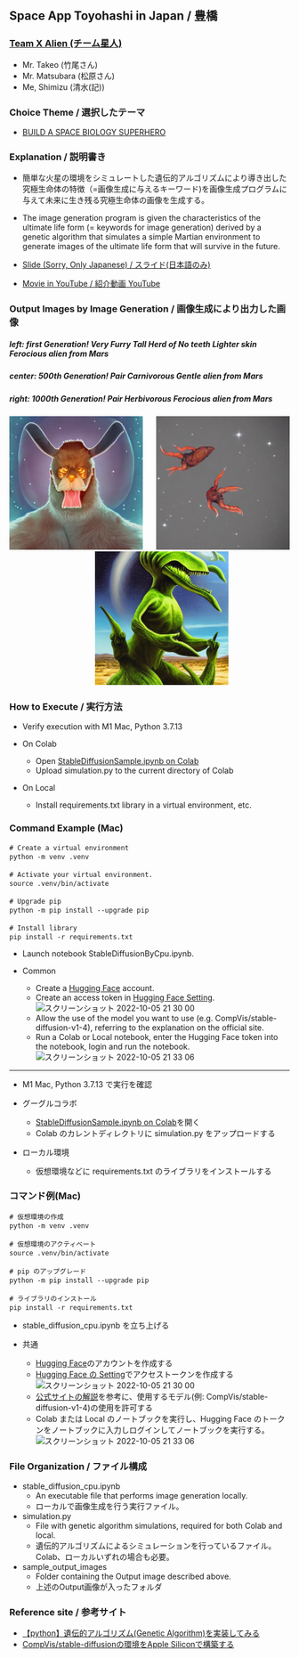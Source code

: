 ## Space App Toyohashi in Japan / 豊橋

### [Team X Alien (チーム星人)](https://2022.spaceappschallenge.org/challenges/2022-challenges/space-biology-superhero/teams/team-x-alien/project)

- Mr. Takeo (竹尾さん)
- Mr. Matsubara (松原さん)
- Me, Shimizu (清水(記))

### Choice Theme / 選択したテーマ

- [BUILD A SPACE BIOLOGY SUPERHERO](https://2022.spaceappschallenge.org/challenges/2022-challenges/space-biology-superhero/details)

### Explanation / 説明書き

- 簡単な火星の環境をシミュレートした遺伝的アルゴリズムにより導き出した究極生命体の特徴（=画像生成に与えるキーワード)を画像生成プログラムに与えて未来に生き残る究極生命体の画像を生成する。
- The image generation program is given the characteristics of the ultimate life form (= keywords for image generation) derived by a genetic algorithm that simulates a simple Martian environment to generate images of the ultimate life form that will survive in the future.

- [Slide (Sorry, Only Japanese) / スライド(日本語のみ)](https://docs.google.com/presentation/d/1Umq53JqME-GUJN6TgCDA7Fu1CcQhMJTG/edit#slide=id.g15d379b926a_3_0)

- [Movie in YouTube / 紹介動画 YouTube](https://www.youtube.com/watch?v=CmSESCkDMz4)

### Output Images by Image Generation / 画像生成により出力した画像

##### left: first Generation! Very Furry Tall Herd of No teeth Lighter skin Ferocious alien from Mars  
##### center: 500th Generation! Pair Carnivorous  Gentle alien from Mars  
##### right: 1000th Generation! Pair Herbivorous  Ferocious alien from Mars   

<div align="center">
<img src="./sample_output_images/first_generation.png" alt="エビフライトライアングル" title="サンプル"  style="width:240px;">&nbsp;&nbsp;&nbsp;&nbsp;&nbsp;
<img src="./sample_output_images/500th_generation.png" alt="エビフライトライアングル" title="サンプル"  style="width:240px;"/>&nbsp;&nbsp;&nbsp;&nbsp;&nbsp;&nbsp;&nbsp;&nbsp;&nbsp;&nbsp;
<img src="./sample_output_images/1000th_generation.png" alt="エビフライトライアングル" title="サンプル"  style="width:240px;"/>
</div>

### How to Execute / 実行方法

- Verify execution with M1 Mac, Python 3.7.13

- On Colab
  - Open [StableDiffusionSample.ipynb on Colab](https://colab.research.google.com/drive/1Uaqmq3ibMmEwepnn4OWHf2TVboUVa14O?usp=sharing)
  - Upload simulation.py to the current directory of Colab

- On Local
  - Install requirements.txt library in a virtual environment, etc.

### Command Example (Mac)
```
# Create a virtual environment
python -m venv .venv

# Activate your virtual environment.
source .venv/bin/activate

# Upgrade pip
python -m pip install --upgrade pip

# Install library
pip install -r requirements.txt
```

  - Launch notebook StableDiffusionByCpu.ipynb.

- Common
  - Create a [Hugging Face](https://huggingface.co/) account.
  - Create an access token in [Hugging Face Setting](https://huggingface.co/settings/tokens).
![スクリーンショット 2022-10-05 21 30 00](https://user-images.githubusercontent.com/45703844/194060690-574e4ee2-be14-48f9-aa76-887ef32e737c.png)
  - Allow the use of the model you want to use (e.g. CompVis/stable-diffusion-v1-4), referring to the explanation on the official site.
  - Run a Colab or Local notebook, enter the Hugging Face token into the notebook, login and run the notebook.
![スクリーンショット 2022-10-05 21 33 06](https://user-images.githubusercontent.com/45703844/194061128-92b76dc0-cf2a-48c7-8930-8b3b3ab60405.png)

---------------------------------------------

- M1 Mac, Python 3.7.13 で実行を確認

- グーグルコラボ
  - [StableDiffusionSample.ipynb on Colab](https://colab.research.google.com/drive/1Uaqmq3ibMmEwepnn4OWHf2TVboUVa14O?usp=sharing)を開く
  - Colab のカレントディレクトリに simulation.py をアップロードする

- ローカル環境
  - 仮想環境などに requirements.txt のライブラリをインストールする

### コマンド例(Mac)
```
# 仮想環境の作成
python -m venv .venv

# 仮想環境のアクティベート
source .venv/bin/activate

# pip のアップグレード
python -m pip install --upgrade pip

# ライブラリのインストール
pip install -r requirements.txt
```

  - stable_diffusion_cpu.ipynb を立ち上げる

- 共通
  - [Hugging Face](https://huggingface.co/)のアカウントを作成する
  - [Hugging Face の Setting](https://huggingface.co/settings/tokens)でアクセストークンを作成する
![スクリーンショット 2022-10-05 21 30 00](https://user-images.githubusercontent.com/45703844/194060690-574e4ee2-be14-48f9-aa76-887ef32e737c.png)
  - [公式サイトの解説](https://huggingface.co/docs/hub/security-tokens)を参考に、使用するモデル(例: CompVis/stable-diffusion-v1-4)の使用を許可する
  - Colab または Local のノートブックを実行し、Hugging Face のトークンをノートブックに入力しログインしてノートブックを実行する。
![スクリーンショット 2022-10-05 21 33 06](https://user-images.githubusercontent.com/45703844/194061128-92b76dc0-cf2a-48c7-8930-8b3b3ab60405.png)

### File Organization / ファイル構成

- stable_diffusion_cpu.ipynb
  - An executable file that performs image generation locally.
  - ローカルで画像生成を行う実行ファイル。
- simulation.py 
  - File with genetic algorithm simulations, required for both Colab and local.
  - 遺伝的アルゴリズムによるシミュレーションを行っているファイル。Colab、ローカルいずれの場合も必要。
- sample_output_images
  - Folder containing the Output image described above.
  - 上述のOutput画像が入ったフォルダ


### Reference site / 参考サイト

- [【python】遺伝的アルゴリズム(Genetic Algorithm)を実装してみる](https://mori-memo.hateblo.jp/entry/2022/06/16/232644)
- [CompVis/stable-diffusionの環境をApple Siliconで構築する](https://zenn.dev/laiso/articles/7af434269ffa1b)